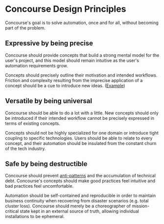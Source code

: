 # Concourse Design Principles

Concourse's goal is to solve automation, once and for all, without becoming part of the problem.


## Expressive by being precise

Concourse should provide concepts that build a strong mental model for the user's project, and this model should remain intuitive as the user's automation requirements grow.

Concepts should precisely outline their motivation and intended workflows. Friction and complexity resulting from the imprecise application of a concept should be a cue to introduce new ideas. ([Example](https://blog.concourse-ci.org/reinventing-resource-types/))


## Versatile by being universal

Concourse should be able to do a lot with a little. New concepts should only be introduced if their intended workflow cannot be precisely expressed in terms of existing concepts.

Concepts should not be highly specialized for one domain or introduce tight coupling to specific technologies. Users should be able to relate to every concept, and their automation should be insulated from the constant churn of the tech industry.


## Safe by being destructible

Concourse should prevent [anti-patterns](https://github.com/concourse/concourse/wiki/Anti-Patterns) and the accumulation of technical debt. Concourse's concepts should make good practices feel intuitive and bad practices feel uncomfortable.

Automation should be self-contained and reproducible in order to maintain business continuity when recovering from disaster scenarios (e.g. total cluster loss). Concourse should merely be a choreographer of mission-critical state kept in an external source of truth, allowing individual installations to be ephemeral.
